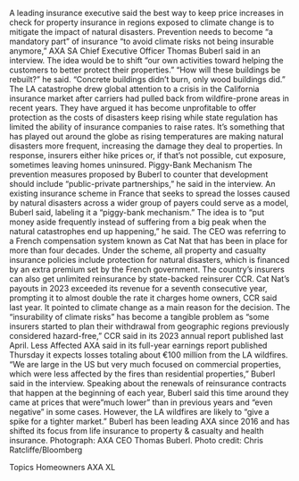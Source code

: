 A leading insurance executive said the best way to keep price increases in check for property insurance in regions exposed to climate change is to mitigate the impact of natural disasters.
Prevention needs to become “a mandatory part” of insurance “to avoid climate risks not being insurable anymore,” AXA SA Chief Executive Officer Thomas Buberl said in an interview. The idea would be to shift “our own activities toward helping the customers to better protect their properties.”
“How will these buildings be rebuilt?” he said. “Concrete buildings didn’t burn, only wood buildings did.”
The LA catastrophe drew global attention to a crisis in the California insurance market after carriers had pulled back from wildfire-prone areas in recent years. They have argued it has become unprofitable to offer protection as the costs of disasters keep rising while state regulation has limited the ability of insurance companies to raise rates.
It’s something that has played out around the globe as rising temperatures are making natural disasters more frequent, increasing the damage they deal to properties. In response, insurers either hike prices or, if that’s not possible, cut exposure, sometimes leaving homes uninsured.
Piggy-Bank Mechanism
The prevention measures proposed by Buberl to counter that development should include “public-private partnerships,” he said in the interview.
An existing insurance scheme in France that seeks to spread the losses caused by natural disasters across a wider group of payers could serve as a model, Buberl said, labeling it a “piggy-bank mechanism.” The idea is to “put money aside frequently instead of suffering from a big peak when the natural catastrophes end up happening,” he said.
The CEO was referring to a French compensation system known as Cat Nat that has been in place for more than four decades. Under the scheme, all property and casualty insurance policies include protection for natural disasters, which is financed by an extra premium set by the French government. The country’s insurers can also get unlimited reinsurance by state-backed reinsurer CCR.
Cat Nat’s payouts in 2023 exceeded its revenue for a seventh consecutive year, prompting it to almost double the rate it charges home owners, CCR said last year. It pointed to climate change as a main reason for the decision.
The “insurability of climate risks” has become a tangible problem as “some insurers started to plan their withdrawal from geographic regions previously considered hazard-free,” CCR said in its 2023 annual report published last April.
Less Affected
AXA said in its full-year earnings report published Thursday it expects losses totaling about €100 million from the LA wildfires.
“We are large in the US but very much focused on commercial properties, which were less affected by the fires than residential properties,” Buberl said in the interview.
Speaking about the renewals of reinsurance contracts that happen at the beginning of each year, Buberl said this time around they came at prices that were”much lower” than in previous years and “even negative” in some cases. However, the LA wildfires are likely to  “give a spike for a tighter market.”
Buberl has been leading AXA since 2016 and has shifted its focus from life insurance to property & casualty and health insurance.
Photograph: AXA CEO Thomas Buberl. Photo credit: Chris Ratcliffe/Bloomberg

Topics
Homeowners
AXA XL
